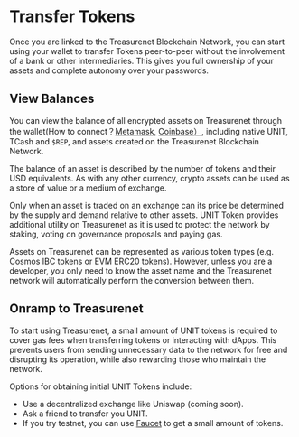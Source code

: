# Transfer Tokens

Once you are linked to the Treasurenet Blockchain Network, you can start using your wallet to transfer Tokens peer-to-peer without the involvement of a bank or other intermediaries. This gives you full ownership of your assets and complete autonomy over your passwords.

## View Balances

You can view the balance of all encrypted assets on Treasurenet through the wallet(How to connect？[Metamask,](https://124.70.23.119:3021/docs/fundamentals/wallets/metamask#%E5%A6%82%E4%BD%95%E8%BF%9E%E6%8E%A5-metamask) [Coinbase）](https://124.70.23.119:3021/docs/fundamentals/wallets/coinbase#%E5%A6%82%E4%BD%95%E8%BF%9E%E6%8E%A5-coinbase-%E9%92%B1%E5%8C%85), including native UNIT, TCash and `$REP`, and assets created on the Treasurenet Blockchain Network.

The balance of an asset is described by the number of tokens and their USD equivalents.
As with any other currency, crypto assets can be used as a store of value or a medium of exchange.

Only when an asset is traded on an exchange can its price be determined by the supply and demand relative to other assets.
UNIT Token provides additional utility on Treasurenet as it is used to protect the network by staking, voting on governance proposals and paying gas.

Assets on Treasurenet can be represented as various token types (e.g. Cosmos IBC tokens or EVM ERC20 tokens). However, unless you are a developer, you only need to know the asset name and the Treasurenet network will automatically perform the conversion between them.

## Onramp to Treasurenet

To start using Treasurenet, a small amount of UNIT tokens is required to cover gas fees when transferring tokens or interacting with dApps. This prevents users from sending unnecessary data to the network for free and disrupting its operation, while also rewarding those who maintain the network.

Options for obtaining initial UNIT Tokens include:

- Use a decentralized exchange like Uniswap (coming soon).
- Ask a friend to transfer you UNIT.
- If you try testnet, you can use [Faucet](https://faucet.testnet.treasurenet.io/) to get a small amount of tokens.
